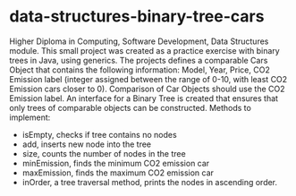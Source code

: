 # data-structures-binary-tree-cars
Higher Diploma in Computing, Software Development, Data Structures module.
This small project was created as a practice exercise with binary trees in Java, using generics.
The projects defines a comparable Cars Object that contains the following information: Model, Year, Price, CO2 
Emission label (integer assigned between the range of 0-10, with least CO2 Emission cars closer to 0).
Comparison of Car Objects should use the CO2 Emission label.
An interface for a Binary Tree is created that ensures that only trees of comparable objects can be constructed. 
Methods to implement: 
- isEmpty, checks if tree contains no nodes
- add, inserts new node into the tree
- size,  counts the number of nodes in the tree
- minEmission, finds the minimum CO2 emission car
- maxEmission, finds the maximum CO2 emission car
- inOrder, a tree traversal method, prints the nodes in ascending order.

